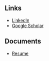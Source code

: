 ## Links

* [LinkedIn](https://www.linkedin.com/in/nickhetherington/)
* [Google Scholar](https://scholar.google.com/citations?user=-r7u6uUAAAAJ&hl=en)

## Documents
* [Resume](Resume_NickHetherington.pdf)
